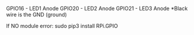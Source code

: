 GPIO16 - LED1 Anode
GPIO20 - LED2 Anode
GPIO21 - LED3 Anode
*Black wire is the GND (ground)

If NO module error: sudo pip3 install RPi.GPIO
